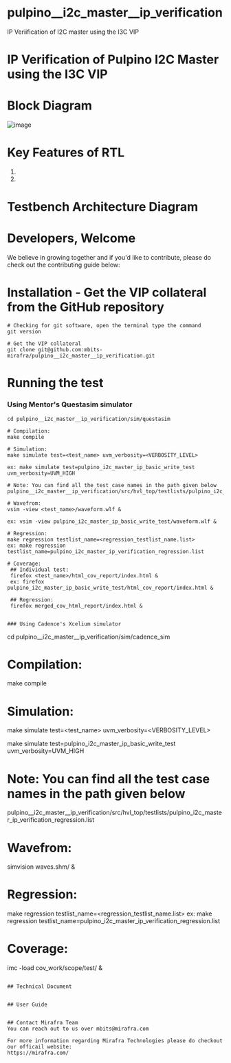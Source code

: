 # pulpino__i2c_master__ip_verification
IP Veriification of I2C master using the I3C VIP

# IP Verification of Pulpino I2C Master using the I3C VIP

# Block Diagram
![image](https://github.com/mbits-mirafra/pulpino__i2c_master__ip_verification/assets/106074838/2fc6d151-9bd1-4d8c-b766-bafb54014bb1)

# Key Features of RTL 
1.
2. 


# Testbench Architecture Diagram


# Developers, Welcome
We believe in growing together and if you'd like to contribute, please do check out the contributing guide below:  


# Installation - Get the VIP collateral from the GitHub repository

```
# Checking for git software, open the terminal type the command
git version

# Get the VIP collateral
git clone git@github.com:mbits-mirafra/pulpino__i2c_master__ip_verification.git
```

# Running the test

### Using Mentor's Questasim simulator 

```
cd pulpino__i2c_master__ip_verification/sim/questasim

# Compilation:  
make compile

# Simulation:
make simulate test=<test_name> uvm_verbosity=<VERBOSITY_LEVEL>

ex: make simulate test=pulpino_i2c_master_ip_basic_write_test uvm_verbosity=UVM_HIGH

# Note: You can find all the test case names in the path given below   
pulpino__i2c_master__ip_verification/src/hvl_top/testlists/pulpino_i2c_master_ip_verification_regression.list

# Wavefrom:  
vsim -view <test_name>/waveform.wlf &

ex: vsim -view pulpino_i2c_master_ip_basic_write_test/waveform.wlf &

# Regression:
make regression testlist_name=<regression_testlist_name.list>
ex: make regression testlist_name=pulpino_i2c_master_ip_verification_regression.list

# Coverage: 
 ## Individual test:
 firefox <test_name>/html_cov_report/index.html &
 ex: firefox pulpino_i2c_master_ip_basic_write_test/html_cov_report/index.html &

 ## Regression:
 firefox merged_cov_html_report/index.html &

```



```

### Using Cadence's Xcelium simulator 

```
cd pulpino__i2c_master__ip_verification/sim/cadence_sim

# Compilation:  
make compile

# Simulation:
make simulate test=<test_name> uvm_verbosity=<VERBOSITY_LEVEL>

make simulate test=pulpino_i2c_master_ip_basic_write_test uvm_verbosity=UVM_HIGH 

# Note: You can find all the test case names in the path given below   
pulpino__i2c_master__ip_verification/src/hvl_top/testlists/pulpino_i2c_master_ip_verification_regression.list

# Wavefrom:  
simvision waves.shm/ &

# Regression:
make regression testlist_name=<regression_testlist_name.list>
ex: make regression testlist_name=pulpino_i2c_master_ip_verification_regression.list

# Coverage:   
imc -load cov_work/scope/test/ &
```

## Technical Document 


## User Guide  


## Contact Mirafra Team  
You can reach out to us over mbits@mirafra.com

For more information regarding Mirafra Technologies please do checkout our officail website:  
https://mirafra.com/
